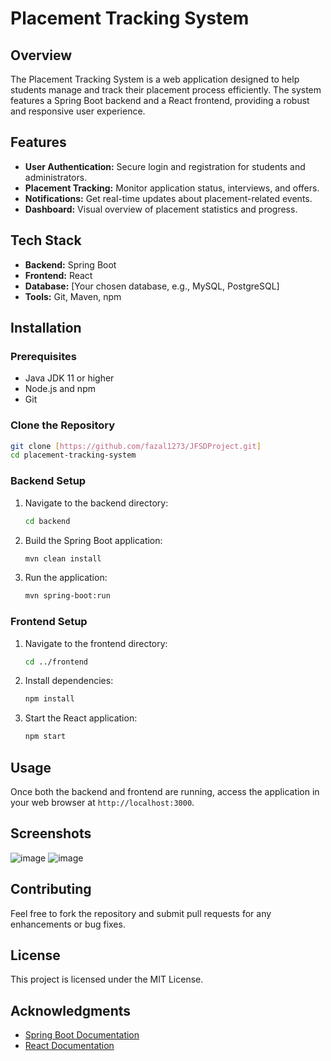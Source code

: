 
# Placement Tracking System

## Overview
The Placement Tracking System is a web application designed to help students manage and track their placement process efficiently. The system features a Spring Boot backend and a React frontend, providing a robust and responsive user experience.

## Features
- **User Authentication:** Secure login and registration for students and administrators.
- **Placement Tracking:** Monitor application status, interviews, and offers.
- **Notifications:** Get real-time updates about placement-related events.
- **Dashboard:** Visual overview of placement statistics and progress.

## Tech Stack
- **Backend:** Spring Boot
- **Frontend:** React
- **Database:** [Your chosen database, e.g., MySQL, PostgreSQL]
- **Tools:** Git, Maven, npm

## Installation

### Prerequisites
- Java JDK 11 or higher
- Node.js and npm
- Git

### Clone the Repository
```bash
git clone [https://github.com/fazal1273/JFSDProject.git]
cd placement-tracking-system
```

### Backend Setup
1. Navigate to the backend directory:
   ```bash
   cd backend
   ```
2. Build the Spring Boot application:
   ```bash
   mvn clean install
   ```
3. Run the application:
   ```bash
   mvn spring-boot:run
   ```

### Frontend Setup
1. Navigate to the frontend directory:
   ```bash
   cd ../frontend
   ```
2. Install dependencies:
   ```bash
   npm install
   ```
3. Start the React application:
   ```bash
   npm start
   ```

## Usage
Once both the backend and frontend are running, access the application in your web browser at `http://localhost:3000`.

## Screenshots
![image](https://github.com/user-attachments/assets/1a67fb20-f401-4006-99de-1f5c2c6f5010)
![image](https://github.com/user-attachments/assets/88a37bbc-bf79-433f-87e2-0ef6492038f7)



## Contributing
Feel free to fork the repository and submit pull requests for any enhancements or bug fixes.

## License
This project is licensed under the MIT License.

## Acknowledgments
- [Spring Boot Documentation](https://spring.io/projects/spring-boot)
- [React Documentation](https://reactjs.org/)
